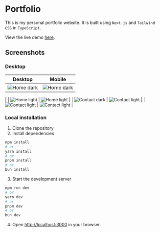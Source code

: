 # Portfolio

This is my personal portfolio website. It is built using `Next.js` and `Tailwind CSS` in `TypeScript`.

View the live demo [here](https://portfolio-rho-steel-95.vercel.app/).

## Screenshots

### Desktop

| Desktop | Mobile |
|--|--|
| ![Home dark](/screenshots/desktop_home.png) |  ![Home dark](/screenshots/mobile_home.jpg) |
|
| ![Home light](/screenshots/desktop_home_light.png) | ![Home light](/screenshots/mobile_home_light.jpg) |
| ![Contact dark](/screenshots/desktop_contact.png) | ![Contact light](/screenshots/mobile_contact.jpg) |
| ![Contact light](/screenshots/desktop_contact_light.png) | ![Contact light](/screenshots/mobile_contact_light.jpg) |

### Local installation

1. Clone the repository
2. Install dependencies

```bash
npm install
# or
yarn install
# or
pnpm install
# or
bun install
```

3. Start the development server

```bash
npm run dev
# or
yarn dev
# or
pnpm dev
# or
bun dev
```

4. Open [http://localhost:3000](http://localhost:3000) in your browser.
